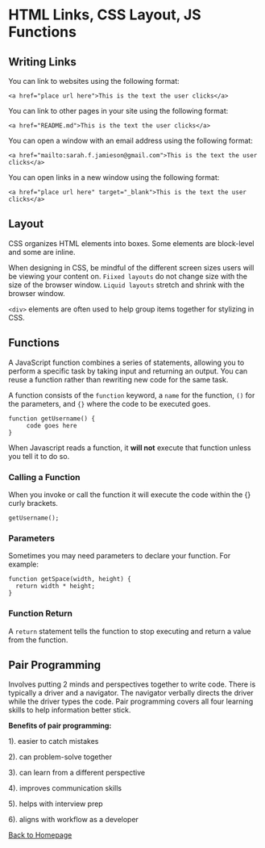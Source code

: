 # HTML Links, CSS Layout, JS Functions

## Writing Links

You can link to websites using the following format:
```
<a href="place url here">This is the text the user clicks</a>
```
You can link to other pages in your site using the following format:
```
<a href="README.md">This is the text the user clicks</a>
```

You can open a window with an email address using the following format:
```
<a href="mailto:sarah.f.jamieson@gmail.com">This is the text the user clicks</a>
```

You can open links in a new window using the following format:
```
<a href="place url here" target="_blank">This is the text the user clicks</a>
```

## Layout
CSS organizes HTML elements into boxes. Some elements are block-level and some are inline. 

When designing in CSS, be mindful of the different screen sizes users will be viewing your content on. `Fiixed layouts` do not change size with the size of the browser window. `Liquid layouts` stretch and shrink with the browser window.

`<div>` elements are often used to help group items together for stylizing in CSS. 

## Functions

A JavaScript function combines a series of statements, allowing you to perform a specific task by taking input and returning an output. You can reuse a function rather than rewriting new code for the same task. 

A function consists of the `function` keyword, a `name` for the function, `()` for the parameters, and `{}` where the code to be executed goes.

```
function getUsername() {
     code goes here
}

```

When Javascript reads a function, it **will not** execute that function unless you tell it to do so. 


### Calling a Function
When you invoke or call the function it will execute the code within the {} curly brackets. 

```
getUsername();
```

### Parameters
Sometimes you may need parameters to declare your function. For example:
```
function getSpace(width, height) {
  return width * height;
}
```


### Function Return
A `return` statement tells the function to stop executing and  return a value from the function.

## Pair Programming
Involves putting 2 minds and perspectives together to write code. There is typically a driver and a navigator. The navigator verbally directs the driver while the driver types the code. Pair programming covers all four learning skills to help information better stick.

**Benefits of pair programming:**

1). easier to catch mistakes

2). can problem-solve together

3). can learn from a different perspective

4). improves communication skills

5). helps with interview prep

6). aligns with workflow as a developer

[Back to Homepage](../README.md)
